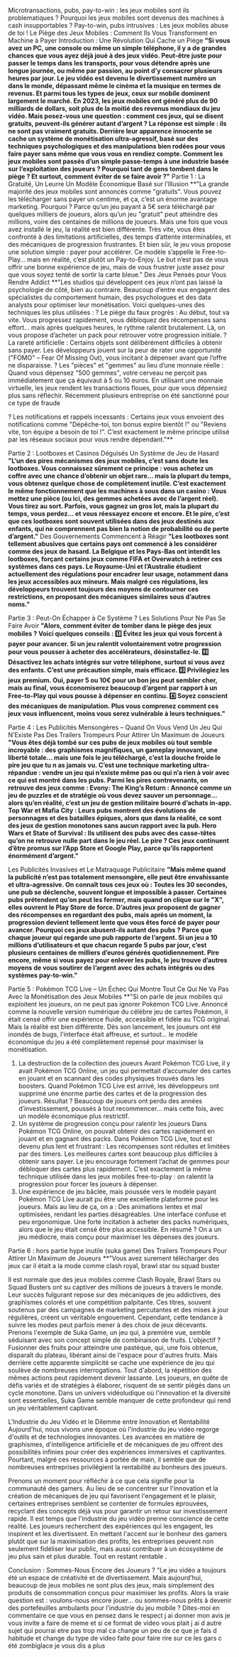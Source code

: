 Microtransactions, pubs, pay-to-win :  les jeux mobiles sont ils problematiques ?
Pourquoi les jeux mobiles sont devenus des machines à cash insupportables ?
Pay-to-win, pubs intrusives : Les jeux mobiles abuse de toi !
Le Piège des Jeux Mobiles : Comment Ils Vous Transforment en Machine à Payer
Introduction : Une Révolution Qui Cache un Piège
**"Si vous avez un PC, une console ou même un simple téléphone, il y a de grandes chances que vous ayez déjà joué à des jeux vidéo. Peut-être juste pour passer le temps dans les transports, pour vous détendre après une longue journée, ou même par passion, au point d’y consacrer plusieurs heures par jour.
Le jeu vidéo est devenu le divertissement numéro un dans le monde, dépassant même le cinéma et la musique en termes de revenus. Et parmi tous les types de jeux, ceux sur mobile dominent largement le marché. En 2023, les jeux mobiles ont généré plus de 90 milliards de dollars, soit plus de la moitié des revenus mondiaux du jeu vidéo.
Mais posez-vous une question : comment ces jeux, qui se disent gratuits, peuvent-ils générer autant d’argent ?
La réponse est simple : ils ne sont pas vraiment gratuits. Derrière leur apparence innocente se cache un système de monétisation ultra-agressif, basé sur des techniques psychologiques et des manipulations bien rodées pour vous faire payer sans même que vous vous en rendiez compte.
Comment les jeux mobiles sont passés d’un simple passe-temps à une industrie basée sur l’exploitation des joueurs ? Pourquoi tant de gens tombent dans le piège ? Et surtout, comment éviter de se faire avoir ?"**
Partie 1 : La Gratuité, Un Leurre
Un Modèle Économique Basé sur l’Illusion
**"La grande majorité des jeux mobiles sont annoncés comme "gratuits". Vous pouvez les télécharger sans payer un centime, et ça, c’est un énorme avantage marketing. Pourquoi ? Parce qu’un jeu payant à 5€ sera téléchargé par quelques milliers de joueurs, alors qu’un jeu "gratuit" peut atteindre des millions, voire des centaines de millions de joueurs.
Mais une fois que vous avez installé le jeu, la réalité est bien différente. Très vite, vous êtes confronté à des limitations artificielles, des temps d’attente interminables, et des mécaniques de progression frustrantes.
Et bien sûr, le jeu vous propose une solution simple : payer pour accélérer.
Ce modèle s’appelle le Free-to-Play… mais en réalité, c’est plutôt un Pay-to-Enjoy. Le but n’est pas de vous offrir une bonne expérience de jeu, mais de vous frustrer juste assez pour que vous soyez tenté de sortir la carte bleue."
Des Jeux Pensés pour Vous Rendre Addict
**"Les studios qui développent ces jeux n’ont pas laissé la psychologie de côté, bien au contraire. Beaucoup d’entre eux engagent des spécialistes du comportement humain, des psychologues et des data analysts pour optimiser leur monétisation.
Voici quelques-unes des techniques les plus utilisées :
? Le piège du faux progrès : Au début, tout va vite. Vous progressez rapidement, vous débloquez des récompenses sans effort… mais après quelques heures, le rythme ralentit brutalement. Là, on vous propose d’acheter un pack pour retrouver votre progression initiale.
? La rareté artificielle : Certains objets sont délibérément difficiles à obtenir sans payer. Les développeurs jouent sur la peur de rater une opportunité ("FOMO" – Fear Of Missing Out), vous incitant à dépenser avant que l’offre ne disparaisse.
? Les "pièces" et "gemmes" au lieu d’une monnaie réelle : Quand vous dépensez "500 gemmes", votre cerveau ne perçoit pas immédiatement que ça équivaut à 5 ou 10 euros. En utilisant une monnaie virtuelle, les jeux rendent les transactions floues, pour que vous dépensiez plus sans réfléchir. Récemment plusieurs entreprise on été sanctionné pour ce type de fraude


? Les notifications et rappels incessants : Certains jeux vous envoient des notifications comme "Dépêche-toi, ton bonus expire bientôt !" ou "Reviens vite, ton équipe a besoin de toi !". C’est exactement le même principe utilisé par les réseaux sociaux pour vous rendre dépendant."**

Partie 2 : Lootboxes et Casinos Déguisés
Un Système de Jeu de Hasard
**"L’un des pires mécanismes des jeux mobiles, c’est sans doute les lootboxes. Vous connaissez sûrement ce principe : vous achetez un coffre avec une chance d’obtenir un objet rare… mais la plupart du temps, vous obtenez quelque chose de complètement inutile.
C’est exactement le même fonctionnement que les machines à sous dans un casino :
Vous mettez une pièce (ou ici, des gemmes achetées avec de l’argent réel).
Vous tirez au sort.
Parfois, vous gagnez un gros lot, mais la plupart du temps, vous perdez… et vous réessayez encore et encore.
Et le pire, c’est que ces lootboxes sont souvent utilisées dans des jeux destinés aux enfants, qui ne comprennent pas bien la notion de probabilité ou de perte d’argent."**
Des Gouvernements Commencent à Réagir
**"Les lootboxes sont tellement abusives que certains pays ont commencé à les considérer comme des jeux de hasard.
La Belgique et les Pays-Bas ont interdit les lootboxes, forçant certains jeux comme FIFA et Overwatch à retirer ces systèmes dans ces pays.
Le Royaume-Uni et l’Australie étudient actuellement des régulations pour encadrer leur usage, notamment dans les jeux accessibles aux mineurs.
Mais malgré ces régulations, les développeurs trouvent toujours des moyens de contourner ces restrictions, en proposant des mécaniques similaires sous d’autres noms."**

Partie 3 : Peut-On Échapper à Ce Système ?
Les Solutions Pour Ne Pas Se Faire Avoir
**"Alors, comment éviter de tomber dans le piège des jeux mobiles ? Voici quelques conseils :
1️⃣ Évitez les jeux qui vous forcent à payer pour avancer. Si un jeu ralentit volontairement votre progression pour vous pousser à acheter des accélérateurs, désinstallez-le.
2️⃣ Désactivez les achats intégrés sur votre téléphone, surtout si vous avez des enfants. C’est une précaution simple, mais efficace.
3️⃣ Privilégiez les jeux premium. Oui, payer 5 ou 10€ pour un bon jeu peut sembler cher, mais au final, vous économiserez beaucoup d’argent par rapport à un Free-to-Play qui vous pousse à dépenser en continu.
4️⃣ Soyez conscient des mécaniques de manipulation. Plus vous comprenez comment ces jeux vous influencent, moins vous serez vulnérable à leurs techniques."**

Partie 4 : Les Publicités Mensongères – Quand On Vous Vend Un Jeu Qui N’Existe Pas
Des Trailers Trompeurs Pour Attirer Un Maximum de Joueurs
**"Vous êtes déjà tombé sur ces pubs de jeux mobiles où tout semble incroyable : des graphismes magnifiques, un gameplay innovant, une liberté totale… mais une fois le jeu téléchargé, c’est la douche froide le pire jeu que tu n as jamais vu.
C’est une technique marketing ultra-répandue : vendre un jeu qui n’existe même pas ou qui n’a rien à voir avec ce qui est montré dans les pubs.
Parmi les pires contrevenants, on retrouve des jeux comme :
Evony: The King’s Return : Annoncé comme un jeu de puzzles et de stratégie où vous devez sauver un personnage… alors qu’en réalité, c’est un jeu de gestion militaire bourré d’achats in-app.
Top War et Mafia City : Leurs pubs montrent des évolutions de personnages et des batailles épiques, alors que dans la réalité, ce sont des jeux de gestion monotones sans aucun rapport avec la pub.
Hero Wars et State of Survival : Ils utilisent des pubs avec des casse-têtes qu’on ne retrouve nulle part dans le jeu réel.
Le pire ? Ces jeux continuent d’être promus sur l’App Store et Google Play, parce qu’ils rapportent énormément d’argent."**

Les Publicités Invasives et Le Matraquage Publicitaire
**"Mais même quand la publicité n’est pas totalement mensongère, elle peut être envahissante et ultra-agressive.
On connaît tous ces jeux où :
Toutes les 30 secondes, une pub se déclenche, souvent longue et impossible à passer.
Certaines pubs prétendent qu’on peut les fermer, mais quand on clique sur le "X", elles ouvrent le Play Store de force.
D’autres jeux proposent de gagner des récompenses en regardant des pubs, mais après un moment, la progression devient tellement lente que vous êtes forcé de payer pour avancer.
Pourquoi ces jeux abusent-ils autant des pubs ?
Parce que chaque joueur qui regarde une pub rapporte de l’argent. Si un jeu a 10 millions d’utilisateurs et que chacun regarde 5 pubs par jour, c’est plusieurs centaines de milliers d’euros générés quotidiennement.
Pire encore, même si vous payez pour enlever les pubs, le jeu trouve d’autres moyens de vous soutirer de l’argent avec des achats intégrés ou des systèmes pay-to-win."**

Partie 5 : Pokémon TCG Live – Un Échec Qui Montre Tout Ce Qui Ne Va Pas Avec la Monétisation des Jeux Mobiles
**"Si on parle de jeux mobiles qui exploitent les joueurs, on ne peut pas ignorer Pokémon TCG Live.
Annoncé comme la nouvelle version numérique du célèbre jeu de cartes Pokémon, il était censé offrir une expérience fluide, accessible et fidèle au TCG original.
Mais la réalité est bien différente. Dès son lancement, les joueurs ont été inondés de bugs, l’interface était affreuse, et surtout… le modèle économique du jeu a été complètement repensé pour maximiser la monétisation.
1. La destruction de la collection des joueurs
Avant Pokémon TCG Live, il y avait Pokémon TCG Online, un jeu qui permettait d’accumuler des cartes en jouant et en scannant des codes physiques trouvés dans les boosters.
Quand Pokémon TCG Live est arrivé, les développeurs ont supprimé une énorme partie des cartes et de la progression des joueurs. Résultat ? Beaucoup de joueurs ont perdu des années d’investissement, poussés à tout recommencer… mais cette fois, avec un modèle économique plus restrictif.
2. Un système de progression conçu pour ralentir les joueurs
Dans Pokémon TCG Online, on pouvait obtenir des cartes rapidement en jouant et en gagnant des packs.
Dans Pokémon TCG Live, tout est devenu plus lent et frustrant :
Les récompenses sont réduites et limitées par des timers.
Les meilleures cartes sont beaucoup plus difficiles à obtenir sans payer.
Le jeu encourage fortement l’achat de gemmes pour débloquer des cartes plus rapidement.
C’est exactement la même technique utilisée dans les jeux mobiles free-to-play : on ralentit la progression pour forcer les joueurs à dépenser.
3. Une expérience de jeu bâclée, mais poussée vers le modèle payant
Pokémon TCG Live aurait pu être une excellente plateforme pour les joueurs. Mais au lieu de ça, on a :
Des animations lentes et mal optimisées, rendant les parties désagréables.
Une interface confuse et peu ergonomique.
Une forte incitation à acheter des packs numériques, alors que le jeu était censé être plus accessible.
En résumé ? On a un jeu médiocre, mais conçu pour maximiser les dépenses des joueurs.


Partie 6 : hors partie hype inutile (suka game)
Des Trailers Trompeurs Pour Attirer Un Maximum de Joueurs
**"Vous avez surement télécharger des jeux car il était a la mode comme clash royal, brawl star ou squad buster 

Il est normale que des jeux mobiles comme Clash Royale, Brawl Stars ou Squad Busters ont su captiver des millions de joueurs à travers le monde. Leur succès fulgurant repose sur des mécaniques de jeu addictives, des graphismes colorés et une compétition palpitante. Ces titres, souvent soutenus par des campagnes de marketing percutantes et des mises à jour régulières, créent un véritable engouement.
Cependant, cette tendance à suivre les modes peut parfois mener à des choix de jeux décevants. Prenons l'exemple de Suka Game, un jeu qui, à première vue, semble séduisant avec son concept simple de combinaison de fruits. L'objectif ? Fusionner des fruits pour atteindre une pastèque, qui, une fois obtenue, disparaît du plateau, libérant ainsi de l'espace pour d'autres fruits. Mais derrière cette apparente simplicité se cache une expérience de jeu qui soulève de nombreuses interrogations.
Tout d'abord, la répétition des mêmes actions peut rapidement devenir lassante. Les joueurs, en quête de défis variés et de stratégies à élaborer, risquent de se sentir piégés dans un cycle monotone. Dans un univers vidéoludique où l'innovation et la diversité sont essentielles, Suka Game semble manquer de cette profondeur qui rend un jeu véritablement captivant. 

L'Industrie du Jeu Vidéo et le Dilemme entre Innovation et Rentabilité
Aujourd'hui, nous vivons une époque où l'industrie du jeu vidéo regorge d'outils et de technologies innovantes. Les avancées en matière de graphismes, d'intelligence artificielle et de mécaniques de jeu offrent des possibilités infinies pour créer des expériences immersives et captivantes. Pourtant, malgré ces ressources à portée de main, il semble que de nombreuses entreprises privilégient la rentabilité au bonheurs des joueurs.

Prenons un moment pour réfléchir à ce que cela signifie pour la communauté des gamers. Au lieu de se concentrer sur l'innovation et la création de mécaniques de jeu qui favorisent l'engagement et le plaisir, certaines entreprises semblent se contenter de formules éprouvées, recyclant des concepts déjà vus pour garantir un retour sur investissement rapide.
Il est temps que l'industrie du jeu vidéo prenne conscience de cette réalité. Les joueurs recherchent des expériences qui les engagent, les inspirent et les divertissent. En mettant l'accent sur le bonheur des gamers plutôt que sur la maximisation des profits, les entreprises peuvent non seulement fidéliser leur public, mais aussi contribuer à un écosystème de jeu plus sain et plus durable. Tout en restant rentable .


Conclusion : Sommes-Nous Encore des Joueurs ?
"Le jeu vidéo a toujours été un espace de créativité et de divertissement. Mais aujourd’hui, beaucoup de jeux mobiles ne sont plus des jeux, mais simplement des produits de consommation conçus pour maximiser les profits.
Alors la vraie question est : voulons-nous encore jouer… ou sommes-nous prêts à devenir des portefeuilles ambulants pour l’industrie du jeu mobile ?
Dites-moi en commentaire ce que vous en pensez dans le respect j ai donner mon avis je vous invite a faire de meme et si ce format de video vous plait j ai d autre sujet qui pourrai etre pas trop mal ca change un peu de ce que je fais d habitude et change du type de video faite pour faire rire
sur ce les gars c été zombiglace je vous dis a plus
